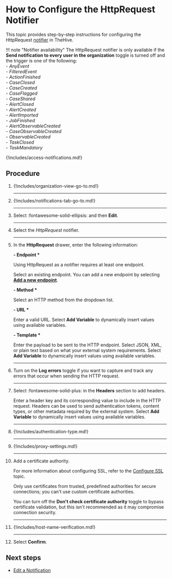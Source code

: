 # How to Configure the HttpRequest Notifier

This topic provides step-by-step instructions for configuring the HttpRequest [notifier](../about-notifications.md#notifiers) in TheHive.

!!! note "Notifier availability"
    The HttpRequest notifier is only available if the **Send notification to every user in the organization** toggle is turned off and the trigger is one of the following:  
    - *AnyEvent*  
    - *FilteredEvent*  
    - *ActionFinished*  
    - *CaseClosed*  
    - *CaseCreated*  
    - *CaseFlagged*  
    - *CaseShared*  
    - *AlertClosed*  
    - *AlertCreated*  
    - *AlertImported*  
    - *JobFinished*  
    - *AlertObservableCreated*  
    - *CaseObservableCreated*  
    - *ObservableCreated*  
    - *TaskClosed*  
    - *TaskMandatory*

{!includes/access-notifications.md!}

## Procedure

1. {!includes/organization-view-go-to.md!}

    ---

2. {!includes/notifications-tab-go-to.md!}

    ---

3. Select :fontawesome-solid-ellipsis: and then **Edit**.

    ---

4. Select the *HttpRequest* notifier.

    ---

5. In the **HttpRequest** drawer, enter the following information:

    **- Endpoint \***

    Using HttpRequest as a notifier requires at least one endpoint.

    Select an existing endpoint. You can add a new endpoint by selecting [**Add a new endpoint**](../../manage-endpoints/add-http-request-endpoint.md).

    **- Method \***

    Select an HTTP method from the dropdown list.

    **- URL \***

    Enter a valid URL. Select **Add Variable** to dynamically insert values using available variables.

    **- Template \***

    Enter the payload to be sent to the HTTP endpoint. Select JSON, XML, or plain text based on what your external system requirements. Select **Add Variable** to dynamically insert values using available variables.

    ---

6. Turn on the **Log errors** toggle if you want to capture and track any errors that occur when sending the HTTP request.

    ---

7. Select :fontawesome-solid-plus: in the **Headers** section to add headers.

    Enter a header key and its corresponding value to include in the HTTP request. Headers can be used to send authentication tokens, content types, or other metadata required by the external system. Select **Add Variable** to dynamically insert values using available variables.

    ---

8. {!includes/authentication-type.md!}

    ---

9. {!includes/proxy-settings.md!}

    ---

10. Add a certificate authority.

    For more information about configuring SSL, refer to the [Configure SSL](../../../../../administration/authentication/ssl.md) topic.

    Only use certificates from trusted, predefined authorities for secure connections; you can't use custom certificate authorities.

    You can turn off the **Don't check certificate authority** toggle to bypass certificate validation, but this isn't recommended as it may compromise connection security.

    ---

11. {!includes/host-name-verification.md!}

    ---

12. Select **Confirm**.

## Next steps

* [Edit a Notification](../edit-a-notification.md)

